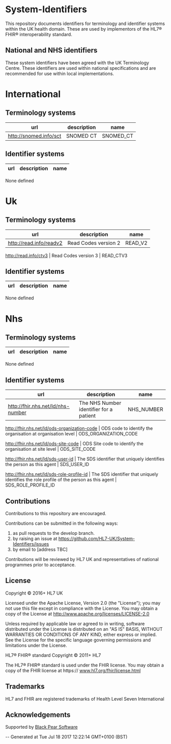 # System-Identifiers
This repository documents identifiers for terminology and identifier systems within the UK health domain.
These are used by implementors of the HL7® FHIR® interoperability standard.

## National and NHS identifiers
These system identifiers have been agreed with the UK Terminology Centre.
These identifiers are used within national specifications and are recommended for use within local implementations.


# International
## Terminology systems

url | description | name
----|-------------|-----
http://snomed.info/sct | SNOMED CT | SNOMED_CT



## Identifier systems

url | description | name
----|-------------|-----
None defined
# Uk
## Terminology systems

url | description | name
----|-------------|-----
http://read.info/readv2 | Read Codes version 2 | READ_V2

http://read.info/ctv3 | Read Codes version 3 | READ_CTV3



## Identifier systems

url | description | name
----|-------------|-----
None defined
# Nhs
## Terminology systems

url | description | name
----|-------------|-----
None defined

## Identifier systems

url | description | name
----|-------------|-----
http://fhir.nhs.net/Id/nhs-number | The NHS Number identifier for a patient | NHS_NUMBER

http://fhir.nhs.net/Id/ods-organization-code | ODS code to identify the organisation at organisation level | ODS_ORGANIZATION_CODE

http://fhir.nhs.net/Id/ods-site-code | ODS Site code to identify the organisation at site level | ODS_SITE_CODE

http://fhir.nhs.net/Id/sds-user-id | The SDS identifier that uniquely identifies the person as this agent | SDS_USER_ID

http://fhir.nhs.net/Id/sds-role-profile-id | The SDS identifier that uniquely identifies the role profile of the person as this agent | SDS_ROLE_PROFILE_ID



## Contributions
Contributions to this repository are encouraged.

Contributions can be submitted in the following ways:

1. as pull requests to the develop branch.
2. by raising an issue at https://github.com/HL7-UK/System-Identifiers/issues
3. by email to [address TBC]

Contributions will be reviewed by HL7 UK and representatives of national programmes prior to acceptance.

## License
Copyright © 2016+ HL7 UK

Licensed under the Apache License, Version 2.0 (the "License"); you may not use this file except in compliance with the License. You may obtain a copy of the License at http://www.apache.org/licenses/LICENSE-2.0

Unless required by applicable law or agreed to in writing, software distributed under the License is distributed on an "AS IS" BASIS, WITHOUT WARRANTIES OR CONDITIONS OF ANY KIND, either express or implied. See the License for the specific language governing permissions and limitations under the License.

HL7® FHIR® standard Copyright © 2011+ HL7

The HL7® FHIR® standard is used under the FHIR license. You may obtain a copy of the FHIR license at https:// www.hl7.org/fhir/license.html

## Trademarks
HL7 and FHIR are registered trademarks of Health Level Seven International

## Acknowledgements
Supported by [Black Pear Software](www.blackpear.com)

-- Generated at Tue Jul 18 2017 12:22:14 GMT+0100 (BST)